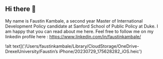 ## Hi there 👋
 My name is Faustin Kambale, a second year Master of International Development Policy candidate at Sanford School of Public Policy at Duke. I am happy that you can read about me here. Feel free to follow me on my linkedin profile here : https://www.linkedin.com/in/faustinkambale/
 
 !alt text]('/Users/faustinkambale/Library/CloudStorage/OneDrive-DrexelUniversity/Faustin’s iPhone/20230729_175628282_iOS.heic')

<!--
**Faustin04/Faustin04** is a ✨ _special_ ✨ repository because its `README.md` (this file) appears on your GitHub profile.

Here are some ideas to get you started:

- 🔭 I’m currently working on ...
- 🌱 I’m currently learning ...
- 👯 I’m looking to collaborate on ...
- 🤔 I’m looking for help with ...
- 💬 Ask me about ...
- 📫 How to reach me: ...
- 😄 Pronouns: ...
- ⚡ Fun fact: ...
-->
